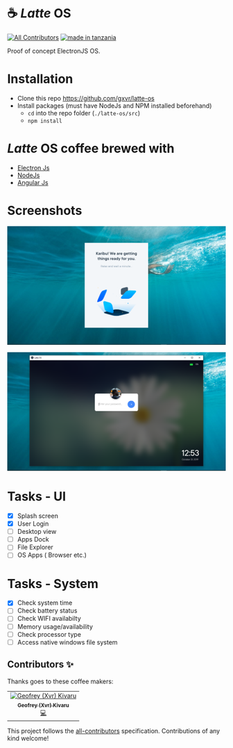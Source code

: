 # ☕ *Latte* OS
[![All Contributors](https://img.shields.io/badge/all_contributors-1-orange.svg?style=flat-square)](#contributors)
<a href="#badge">
   <img src="https://img.shields.io/badge/made%20in-tanzania-green?style=for-the-badge" alt="made in tanzania">
 </a>

Proof of concept ElectronJS OS. 
 
# Installation
- Clone this repo https://github.com/gxvr/latte-os
- Install packages (must have NodeJs and NPM installed beforehand)
    * `cd` into the repo folder (`./latte-os/src`)
    * `npm install` 
    
# *Latte* OS coffee brewed with
* [Electron Js](https://electronjs.org/) 
* [NodeJs](https://nodejs.org/en/) 
* [Angular Js](https://angularjs.org/) 

# Screenshots
![alt text](https://raw.githubusercontent.com/gxvr/latte-os/master/Latte-Splash.PNG)

![alt text](https://raw.githubusercontent.com/gxvr/latte-os/master/Latte-OS.PNG)


# Tasks - UI
- [x] Splash screen
- [x] User Login
- [ ] Desktop view
- [ ] Apps Dock
- [ ] File Explorer
- [ ] OS Apps ( Browser etc.)

# Tasks - System
- [x] Check system time
- [ ] Check battery status
- [ ] Check WIFI availabilty
- [ ] Memory usage/availability
- [ ] Check processor type
- [ ] Access native windows file system

## Contributors ✨

Thanks goes to these coffee makers:

<!-- ALL-CONTRIBUTORS-LIST:START - Do not remove or modify this section -->
<!-- prettier-ignore -->
<table>
  <tr>
    <td align="center"><a href="https://gxvr.netlify.com"><img src="https://avatars1.githubusercontent.com/u/7034586?v=4" width="100px;" alt="Geofrey (Xvr) Kivaru"/><br /><sub><b>Geofrey (Xvr) Kivaru</b></sub></a><br /><a href="https://github.com/gxvr/latte-os/commits?author=gxvr" title="Code">💻</a></td>
  </tr>
</table>

<!-- ALL-CONTRIBUTORS-LIST:END -->

This project follows the [all-contributors](https://github.com/all-contributors/all-contributors) specification. Contributions of any kind welcome!
